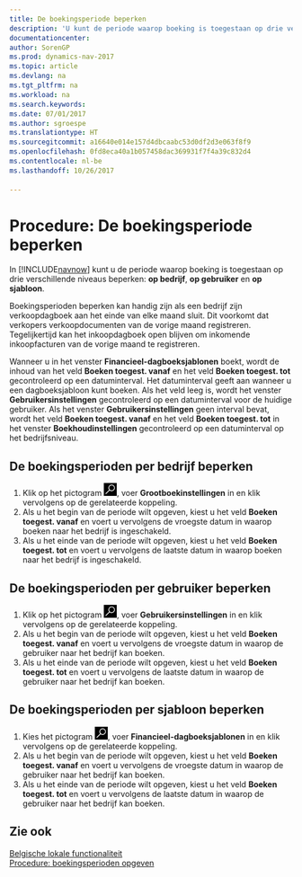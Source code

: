 ```yaml
---
title: De boekingsperiode beperken
description: 'U kunt de periode waarop boeking is toegestaan op drie verschillende niveaus beperken: **op bedrijf**, **op gebruiker** en **op sjabloon**.'
documentationcenter: 
author: SorenGP
ms.prod: dynamics-nav-2017
ms.topic: article
ms.devlang: na
ms.tgt_pltfrm: na
ms.workload: na
ms.search.keywords: 
ms.date: 07/01/2017
ms.author: sgroespe
ms.translationtype: HT
ms.sourcegitcommit: a16640e014e157d4dbcaabc53d0df2d3e063f8f9
ms.openlocfilehash: 0fd8eca40a1b057458dac369931f7f4a39c832d4
ms.contentlocale: nl-be
ms.lasthandoff: 10/26/2017

---
```

# <a name="how-to-limit-the-posting-period"></a>Procedure: De boekingsperiode beperken
In [!INCLUDE[navnow](../../includes/navnow_md.md)] kunt u de periode waarop boeking is toegestaan op drie verschillende niveaus beperken: **op bedrijf**, **op gebruiker** en **op sjabloon**.  

Boekingsperioden beperken kan handig zijn als een bedrijf zijn verkoopdagboek aan het einde van elke maand sluit. Dit voorkomt dat verkopers verkoopdocumenten van de vorige maand registreren. Tegelijkertijd kan het inkoopdagboek open blijven om inkomende inkoopfacturen van de vorige maand te registreren.  

Wanneer u in het venster **Financieel-dagboeksjablonen** boekt, wordt de inhoud van het veld **Boeken toegest. vanaf** en het veld **Boeken toegest. tot** gecontroleerd op een datuminterval. Het datuminterval geeft aan wanneer u een dagboeksjabloon kunt boeken. Als het veld leeg is, wordt het venster **Gebruikersinstellingen** gecontroleerd op een datuminterval voor de huidige gebruiker. Als het venster **Gebruikersinstellingen** geen interval bevat, wordt het veld **Boeken toegest. vanaf** en het veld **Boeken toegest. tot** in het venster **Boekhoudinstellingen** gecontroleerd op een datuminterval op het bedrijfsniveau.  

## <a name="to-limit-the-posting-periods-by-company"></a>De boekingsperioden per bedrijf beperken  

1.  Klik op het pictogram ![Zoeken naar pagina of rapport](../../media/ui-search/search_small.png "pictogram Zoeken naar pagina of rapport"), voer **Grootboekinstellingen** in en klik vervolgens op de gerelateerde koppeling.  
2.  Als u het begin van de periode wilt opgeven, kiest u het veld **Boeken toegest. vanaf** en voert u vervolgens de vroegste datum in waarop boeken naar het bedrijf is ingeschakeld.  
3.  Als u het einde van de periode wilt opgeven, kiest u het veld **Boeken toegest. tot** en voert u vervolgens de laatste datum in waarop boeken naar het bedrijf is ingeschakeld.  

## <a name="to-limit-the-posting-periods-by-user"></a>De boekingsperioden per gebruiker beperken  

1.  Klik op het pictogram ![Zoeken naar pagina of rapport](../../media/ui-search/search_small.png "pictogram Zoeken naar pagina of rapport"), voer **Gebruikersinstellingen** in en klik vervolgens op de gerelateerde koppeling.  
2.  Als u het begin van de periode wilt opgeven, kiest u het veld **Boeken toegest. vanaf** en voert u vervolgens de vroegste datum in waarop de gebruiker naar het bedrijf kan boeken.  
3.  Als u het einde van de periode wilt opgeven, kiest u het veld **Boeken toegest. tot** en voert u vervolgens de laatste datum in waarop de gebruiker naar het bedrijf kan boeken.  

## <a name="to-limit-the-posting-periods-by-template"></a>De boekingsperioden per sjabloon beperken  

1.  Kies het pictogram ![Zoeken naar pagina of rapport](../../media/ui-search/search_small.png "pictogram Zoeken naar pagina of rapport"), voer **Financieel-dagboeksjablonen** in en klik vervolgens op de gerelateerde koppeling.  
2.  Als u het begin van de periode wilt opgeven, kiest u het veld **Boeken toegest. vanaf** en voert u vervolgens de vroegste datum in waarop de gebruiker naar het bedrijf kan boeken.  
3.  Als u het einde van de periode wilt opgeven, kiest u het veld **Boeken toegest. tot** en voert u vervolgens de laatste datum in waarop de gebruiker naar het bedrijf kan boeken.  

## <a name="see-also"></a>Zie ook  
 [Belgische lokale functionaliteit](belgium-local-functionality.md)   
 [Procedure: boekingsperioden opgeven](../France/how-to-specify-posting-periods.md)

